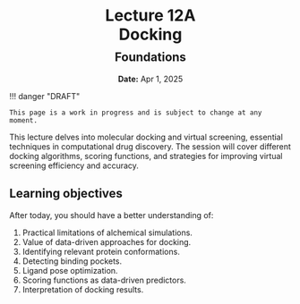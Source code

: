 <h1 style="margin-bottom: 0.4em; text-align: center;">
    <b>Lecture 12A</b><br>
    Docking
</h1>
<h2 style="margin-top: 0.0em; text-align: center;">
    Foundations
</h2>
<p style="text-align: center;">
    <b>Date:</b> Apr 1, 2025
</p>

!!! danger "DRAFT"

    This page is a work in progress and is subject to change at any moment.

This lecture delves into molecular docking and virtual screening, essential techniques in computational drug discovery.
The session will cover different docking algorithms, scoring functions, and strategies for improving virtual screening efficiency and accuracy.

## Learning objectives

After today, you should have a better understanding of:

1.  Practical limitations of alchemical simulations.
2.  Value of data-driven approaches for docking.
3.  Identifying relevant protein conformations.
4.  Detecting binding pockets.
5.  Ligand pose optimization.
6.  Scoring functions as data-driven predictors.
7.  Interpretation of docking results.

<!-- ## Presentation

-   **View:** [slides.com/aalexmmaldonado/biosc1540-l12a](https://slides.com/aalexmmaldonado/biosc1540-l12a)
-   **Live link:** [slides.com/d/LPBvUgQ/live](https://slides.com/d/LPBvUgQ/live)
-   **Download:** [biosc1540-l12a.pdf](/lectures/12A/biosc1540-l12a.pdf)

<iframe src="https://slides.com/aalexmmaldonado/biosc1540-l12a/embed?byline=hidden&share=hidden" width="100%" height="600" title="BIOSC 1540: Lecture 12A" scrolling="no" frameborder="0" webkitallowfullscreen mozallowfullscreen allowfullscreen></iframe> -->
